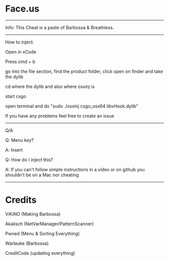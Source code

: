 # Face.us
---
Info:
This Cheat is a paste of Barbossa & Breathless.

---

How to inject:

Open in xCode

Press cmd + b

go into the file section, find the product folder, click open on finder and take the dylib

cd where the dylib and also where osxinj is

start csgo

open terminal and do "sudo ./osxinj csgo_osx64 libvHook.dylib"


If you have any problems feel free to create an issue

---

Q/A

Q: Menu key?

A: Insert

Q: How do I inject this?

A: If you can't follow simple instructions in a video or on github you shouldn't be on a Mac nor cheating

---

# Credits
ViKiNG (Making Barbossa)

Akalisch (NetVarManager/PatternScanner)

Pwned (Menu & Sorting Everything)

Warlauke (Barbossa)

CreditCode (updating everything)


